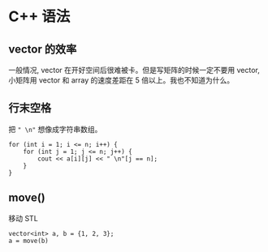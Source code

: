 # C++ 语法

## vector 的效率

一般情况, vector 在开好空间后很难被卡。但是写矩阵的时候一定不要用 vector, 小矩阵用 vector 和 array 的速度差距在 5 倍以上。我也不知道为什么。

## 行末空格
把 `" \n"` 想像成字符串数组。

```
for (int i = 1; i <= n; i++) {
	for (int j = 1; j <= n; j++) {
		cout << a[i][j] << " \n"[j == n];
	}
}
```

## move()

移动 STL

```
vector<int> a, b = {1, 2, 3};
a = move(b)
```